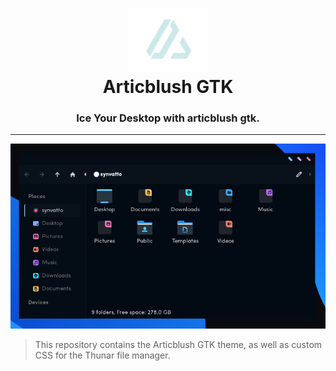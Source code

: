 <h1 align="center">
	<img src="https://github.com/articblush/.github/blob/main/src/articblush56.png" width="25%" alt="Logo"/><br/>
	Articblush GTK</a>
  </h1>

 <h3 align="center">Ice Your Desktop with articblush gtk.</h3>
 
 ----
<p align="center"> 
  <img src="CCEF03A3-80B5-43F8-9846-CB9AC9CE7F3C.png">
</p> 

> This repository contains the Articblush GTK theme, as well as custom CSS for the Thunar file manager.
